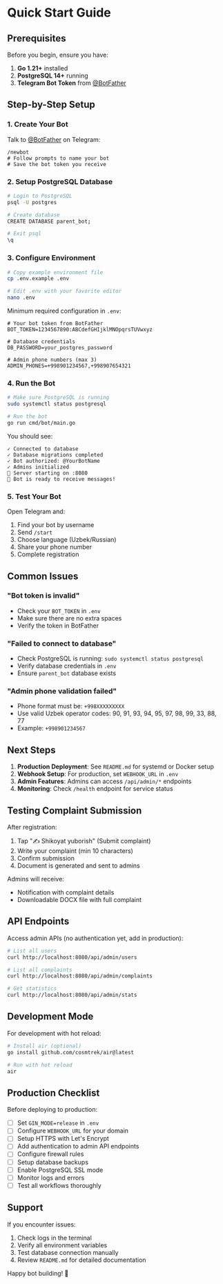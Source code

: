 # Quick Start Guide

## Prerequisites

Before you begin, ensure you have:

1. **Go 1.21+** installed
2. **PostgreSQL 14+** running
3. **Telegram Bot Token** from [@BotFather](https://t.me/BotFather)

## Step-by-Step Setup

### 1. Create Your Bot

Talk to [@BotFather](https://t.me/BotFather) on Telegram:

```
/newbot
# Follow prompts to name your bot
# Save the bot token you receive
```

### 2. Setup PostgreSQL Database

```bash
# Login to PostgreSQL
psql -U postgres

# Create database
CREATE DATABASE parent_bot;

# Exit psql
\q
```

### 3. Configure Environment

```bash
# Copy example environment file
cp .env.example .env

# Edit .env with your favorite editor
nano .env
```

Minimum required configuration in `.env`:

```env
# Your bot token from BotFather
BOT_TOKEN=1234567890:ABCdefGHIjklMNOpqrsTUVwxyz

# Database credentials
DB_PASSWORD=your_postgres_password

# Admin phone numbers (max 3)
ADMIN_PHONES=+998901234567,+998907654321
```

### 4. Run the Bot

```bash
# Make sure PostgreSQL is running
sudo systemctl status postgresql

# Run the bot
go run cmd/bot/main.go
```

You should see:

```
✓ Connected to database
✓ Database migrations completed
✓ Bot authorized: @YourBotName
✓ Admins initialized
🚀 Server starting on :8080
📱 Bot is ready to receive messages!
```

### 5. Test Your Bot

Open Telegram and:

1. Find your bot by username
2. Send `/start`
3. Choose language (Uzbek/Russian)
4. Share your phone number
5. Complete registration

## Common Issues

### "Bot token is invalid"

- Check your `BOT_TOKEN` in `.env`
- Make sure there are no extra spaces
- Verify the token in BotFather

### "Failed to connect to database"

- Check PostgreSQL is running: `sudo systemctl status postgresql`
- Verify database credentials in `.env`
- Ensure `parent_bot` database exists

### "Admin phone validation failed"

- Phone format must be: `+998XXXXXXXXX`
- Use valid Uzbek operator codes: 90, 91, 93, 94, 95, 97, 98, 99, 33, 88, 77
- Example: `+998901234567`

## Next Steps

1. **Production Deployment**: See `README.md` for systemd or Docker setup
2. **Webhook Setup**: For production, set `WEBHOOK_URL` in `.env`
3. **Admin Features**: Admins can access `/api/admin/*` endpoints
4. **Monitoring**: Check `/health` endpoint for service status

## Testing Complaint Submission

After registration:

1. Tap "✍️ Shikoyat yuborish" (Submit complaint)
2. Write your complaint (min 10 characters)
3. Confirm submission
4. Document is generated and sent to admins

Admins will receive:
- Notification with complaint details
- Downloadable DOCX file with full complaint

## API Endpoints

Access admin APIs (no authentication yet, add in production):

```bash
# List all users
curl http://localhost:8080/api/admin/users

# List all complaints
curl http://localhost:8080/api/admin/complaints

# Get statistics
curl http://localhost:8080/api/admin/stats
```

## Development Mode

For development with hot reload:

```bash
# Install air (optional)
go install github.com/cosmtrek/air@latest

# Run with hot reload
air
```

## Production Checklist

Before deploying to production:

- [ ] Set `GIN_MODE=release` in `.env`
- [ ] Configure `WEBHOOK_URL` for your domain
- [ ] Setup HTTPS with Let's Encrypt
- [ ] Add authentication to admin API endpoints
- [ ] Configure firewall rules
- [ ] Setup database backups
- [ ] Enable PostgreSQL SSL mode
- [ ] Monitor logs and errors
- [ ] Test all workflows thoroughly

## Support

If you encounter issues:

1. Check logs in the terminal
2. Verify all environment variables
3. Test database connection manually
4. Review `README.md` for detailed documentation

Happy bot building! 🚀

